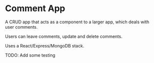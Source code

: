 # Comment App

A CRUD app that acts as a component to a larger app, which deals with user comments.

Users can leave comments, update and delete comments.

Uses a React/Express/MongoDB stack.

TODO: Add some testing